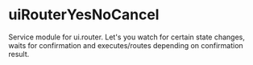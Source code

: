# uiRouterYesNoCancel
Service module for ui.router. Let's you watch for certain state changes, waits for confirmation and executes/routes depending on confirmation result.
